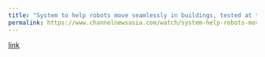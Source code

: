 ```yaml
---
title: "System to help robots move seamlessly in buildings, tested at three sites"
permalink: https://www.channelnewsasia.com/watch/system-help-robots-move-seamlessly-buildings-tested-three-sites-video-2713886?cid=internal_sharetool_androidphone_29052022_cna
---
```

[link](https://www.channelnewsasia.com/watch/system-help-robots-move-seamlessly-buildings-tested-three-sites-video-2713886?cid=internal_sharetool_androidphone_29052022_cna)
